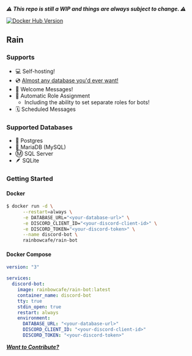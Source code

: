 _**⚠️ This repo is still a WIP and things are always subject to change. ⚠️**_

[![Docker Hub Version](https://img.shields.io/docker/v/rainbowcafe/rain-bot?label=Docker%20Hub%20Version)](https://hub.docker.com/repository/docker/rainbowcafe/rain-bot)

## Rain

### Supports

- 💻 Self-hosting!
- 💿 [Almost any database you'd ever want!](#supported-databases)
- 👋 Welcome Messages!
- 🤖 Automatic Role Assignment
  - Including the ability to set separate roles for bots!
- 🗓 Scheduled Messages

### Supported Databases

- 🐘 Postgres
- 🦭 MariaDB (MySQL)
- Ⓜ️ SQL Server
- 🪶 SQLite

### Getting Started

#### Docker

```sh
$ docker run -d \
      --restart=always \
      -e DATABASE_URL="<your-database-url>" \
      -e DISCORD_CLIENT_ID="<your-discord-client-id>" \
      -e DISCORD_TOKEN="<your-discord-token>" \
      --name discord-bot \
      rainbowcafe/rain-bot
```

#### Docker Compose

```yml
version: "3"

services:
  discord-bot:
    image: rainbowcafe/rain-bot:latest
    container_name: discord-bot
    tty: true
    stdin_open: true
    restart: always
    environment:
      DATABASE_URL: "<your-database-url>"
      DISCORD_CLIENT_ID: "<your-discord-client-id>"
      DISCORD_TOKEN: "<your-discord-token>"
```

[_**Want to Contribute?**_](/CONTRIBUTING.md)
